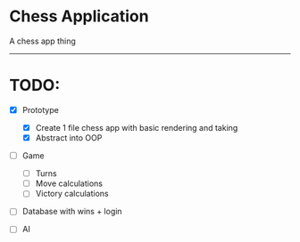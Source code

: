 # Chess Application
A chess app thing

***

# TODO:
- [x] Prototype
	- [x] Create 1 file chess app with basic rendering and taking
	- [x] Abstract into OOP

- [ ] Game
	- [ ] Turns
	- [ ] Move calculations
	- [ ] Victory calculations

- [ ] Database with wins + login

- [ ] AI